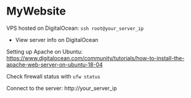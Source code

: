 # MyWebsite

VPS hosted on DigitalOcean: <code>ssh root@your_server_ip</code>
- View server info on DigitalOcean

Setting up Apache on Ubuntu: https://www.digitalocean.com/community/tutorials/how-to-install-the-apache-web-server-on-ubuntu-18-04

Check firewall status with <code>ufw status</code>

Connect to the server: http://your_server_ip
